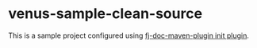 # venus-sample-clean-source

This is a sample project configured using [fj-doc-maven-plugin init plugin](https://venusdocs.fugerit.org/guide/#maven-plugin-goal-init).

